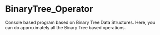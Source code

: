 # BinaryTree_Operator
Console based program based on Binary Tree Data Structures. Here, you can do approximately all the Binary Tree based operations.
